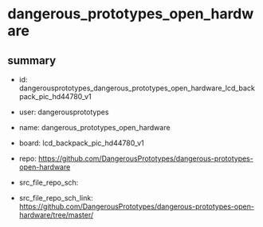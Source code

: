 # dangerous_prototypes_open_hardware
 
## summary 
* id: dangerousprototypes_dangerous_prototypes_open_hardware_lcd_backpack_pic_hd44780_v1
* user: dangerousprototypes
* name: dangerous_prototypes_open_hardware
* board: lcd_backpack_pic_hd44780_v1
* repo: https://github.com/DangerousPrototypes/dangerous-prototypes-open-hardware



* src_file_repo_sch: 
* src_file_repo_sch_link: https://github.com/DangerousPrototypes/dangerous-prototypes-open-hardware/tree/master/




